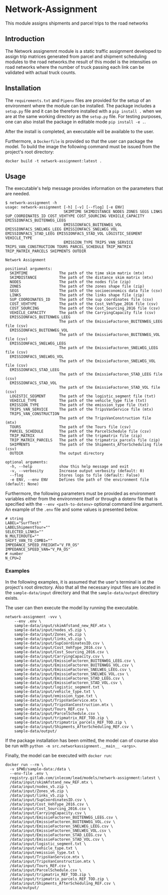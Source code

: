 # Network-Assignment
This module assigns shipments and parcel trips to the road networks

## Introduction

The Network assignemnt module is a static traffic assignment developed to assign trip matrices generated from parcel and shipment scheduling modules to the road networks.the result of this model is the intensities on road networks where the number of truck passing each link can be validated with actual truck counts.

## Installation

The `requirements.txt` and `Pipenv` files are provided for the setup of an environment where the module can be installed. The package includes a `setup.py` file and it can be therefore installed with a `pip install .` when we are at the same working directory as the `setup.py` file. For testing purposes, one can also install the package in editable mode `pip install -e .`.

After the install is completed, an executable will be available to the user.

Furthermore, a `Dockerfile` is provided so that the user can package the model. To build the image the following command must be issued from the project's root directory:

```
docker build -t network-assignment:latest .
```

## Usage

The executable's help message provides information on the parameters that are needed.

```
$ network-assignment -h
usage: network-assignment [-h] [-v] [--flog] [-e ENV]
                          SKIMTIME SKIMDISTANCE NODES ZONES SEGS LINKS SUP_COORDINATES_ID COST_VEHTYPE COST_SOURCING VEHICLE_CAPACITY EMISSIONFACS_BUITENWEG_LEEG
                          EMISSIONFACS_BUITENWEG_VOL EMISSIONFACS_SNELWEG_LEEG EMISSIONFACS_SNELWEG_VOL EMISSIONFACS_STAD_LEEG EMISSIONFACS_STAD_VOL LOGISTIC_SEGMENT VEHICLE_TYPE
                          EMISSION_TYPE TRIPS_VAN_SERVICE TRIPS_VAN_CONSTRUCTION TOURS PARCEL_SCHEDULE TRIP_MATRIX TRIP_MATRIX_PARCELS SHIPMENTS OUTDIR

Network Assignment

positional arguments:
  SKIMTIME              The path of the time skim matrix (mtx)
  SKIMDISTANCE          The path of the distance skim matrix (mtx)
  NODES                 The path of the nodes file (zip)
  ZONES                 The path of the zones shape file (zip)
  SEGS                  The path of the socioeconomics data file (csv)
  LINKS                 The path of the links shape file (zip)
  SUP_COORDINATES_ID    The path of the sup coordinates file (csv)
  COST_VEHTYPE          The path of the Cost_VehType_2016 file (csv)
  COST_SOURCING         The path of the Cost_Sourcing_2016 file (csv)
  VEHICLE_CAPACITY      The path of the CarryingCapacity file (csv)
  EMISSIONFACS_BUITENWEG_LEEG
                        The path of the EmissieFactoren_BUITENWEG_LEEG file (csv)
  EMISSIONFACS_BUITENWEG_VOL
                        The path of the EmissieFactoren_BUITENWEG_VOL file (csv)
  EMISSIONFACS_SNELWEG_LEEG
                        The path of the EmissieFactoren_SNELWEG_LEEG file (csv)
  EMISSIONFACS_SNELWEG_VOL
                        The path of the EmissieFactoren_SNELWEG_VOL file (csv)
  EMISSIONFACS_STAD_LEEG
                        The path of the EmissieFactoren_STAD_LEEG file (csv)
  EMISSIONFACS_STAD_VOL
                        The path of the EmissieFactoren_STAD_VOL file (csv)
  LOGISTIC_SEGMENT      The path of the logistic_segment file (txt)
  VEHICLE_TYPE          The path of the vehicle_type file (txt)
  EMISSION_TYPE         The path of the emission_type file (txt)
  TRIPS_VAN_SERVICE     The path of the TripsVanService file (mtx)
  TRIPS_VAN_CONSTRUCTION
                        The path of the TripsVanConstruction file (mtx)
  TOURS                 The path of the Tours file (csv)
  PARCEL_SCHEDULE       The path of the ParcelSchedule file (csv)
  TRIP_MATRIX           The path of the tripmatrix file (zip)
  TRIP_MATRIX_PARCELS   The path of the tripmatrix_parcels file (zip)
  SHIPMENTS             The path of the Shipments_AfterScheduling file (csv)
  OUTDIR                The output directory

optional arguments:
  -h, --help            show this help message and exit
  -v, --verbosity       Increase output verbosity (default: 0)
  --flog                Stores logs to file (default: False)
  -e ENV, --env ENV     Defines the path of the environment file (default: None)
```

Furthermore, the following parameters must be provided as environment variables either from the environment itself or through a dotenv file that is specified with the `--env <path-to-dotenv>` optional command line argument. An example of the `.env` file and some values is presented below.

```
# string
LABEL="SurfTest"
LABELShipmentTour=""
SELECTED_LINKS=""
N_MULTIROUTE=""
SHIFT_VAN_TO_COMB1=""
IMPEDANCE_SPEED_FREIGHT="V_FR_OS"
IMPEDANCE_SPEED_VAN="V_PA_OS"
# number
N_CPU=2
```

### Examples


In the following examples, it is assumed that the user's terminal is at the project's root directory. Also that all the necessary input files are located in the `sample-data/input` directory and that the `sample-data/output` directory exists.

The user can then execute the model by running the executable.

```
network-assignment -vvv \
    --env .env \
    sample-data/input/skimAfstand_new_REF.mtx \
    sample-data/input/nodes_v5.zip \
    sample-data/input/Zones_v6.zip \
    sample-data/input/links_v5.zip \
    sample-data/input/SupCoordinatesID.csv \
    sample-data/input/Cost_VehType_2016.csv \
    sample-data/input/Cost_Sourcing_2016.csv \
    sample-data/input/CarryingCapacity.csv \
    sample-data/input/EmissieFactoren_BUITENWEG_LEEG.csv \
    sample-data/input/EmissieFactoren_BUITENWEG_VOL.csv \
    sample-data/input/EmissieFactoren_SNELWEG_LEEG.csv \
    sample-data/input/EmissieFactoren_SNELWEG_VOL.csv \
    sample-data/input/EmissieFactoren_STAD_LEEG.csv \
    sample-data/input/EmissieFactoren_STAD_VOL.csv \
    sample-data/input/logistic_segment.txt \
    sample-data/input/vehicle_type.txt \
    sample-data/input/emission_type.txt \
    sample-data/input/TripsVanService.mtx \
    sample-data/input/TripsVanConstruction.mtx \
    sample-data/input/Tours_REF.csv \
    sample-data/input/ParcelSchedule.csv \
    sample-data/input/tripmatrix_REF_TOD.zip \
    sample-data/input/tripmatrix_parcels_REF_TOD.zip \
    sample-data/input/Shipments_AfterScheduling_REF.csv \
    sample-data/output/
```

If the package installation has been omitted, the model can of course also be run with `python -m src.networkassignment.__main__ <args>`.

Finally, the model can be executed with `docker run`:

```
docker run --rm \
  -v $PWD/sample-data:/data \
  --env-file .env \
  registry.gitlab.com/inlecom/lead/models/network-assignment:latest \
  /data/input/skimAfstand_new_REF.mtx \
  /data/input/nodes_v5.zip \
  /data/input/Zones_v6.zip \
  /data/input/links_v5.zip \
  /data/input/SupCoordinatesID.csv \
  /data/input/Cost_VehType_2016.csv \
  /data/input/Cost_Sourcing_2016.csv \
  /data/input/CarryingCapacity.csv \
  /data/input/EmissieFactoren_BUITENWEG_LEEG.csv \
  /data/input/EmissieFactoren_BUITENWEG_VOL.csv \
  /data/input/EmissieFactoren_SNELWEG_LEEG.csv \
  /data/input/EmissieFactoren_SNELWEG_VOL.csv \
  /data/input/EmissieFactoren_STAD_LEEG.csv \
  /data/input/EmissieFactoren_STAD_VOL.csv \
  /data/input/logistic_segment.txt \
  /data/input/vehicle_type.txt \
  /data/input/emission_type.txt \
  /data/input/TripsVanService.mtx \
  /data/input/TripsVanConstruction.mtx \
  /data/input/Tours_REF.csv \
  /data/input/ParcelSchedule.csv \
  /data/input/tripmatrix_REF_TOD.zip \
  /data/input/tripmatrix_parcels_REF_TOD.zip \
  /data/input/Shipments_AfterScheduling_REF.csv \
  /data/output/
```
